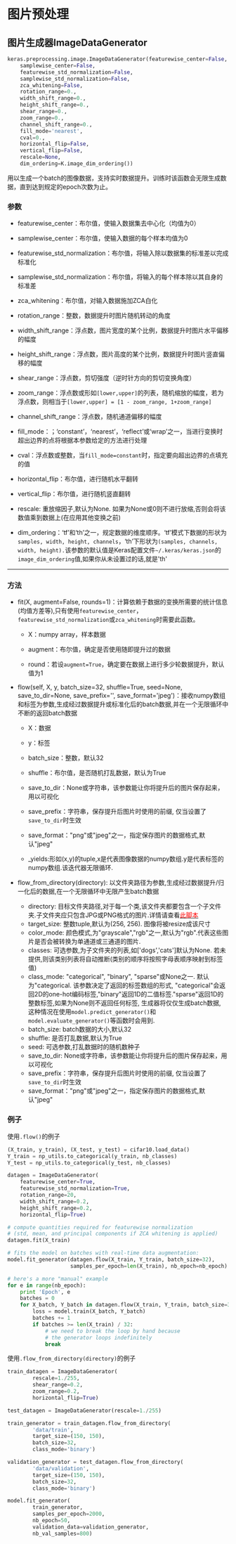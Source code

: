 # 图片预处理

## 图片生成器ImageDataGenerator
```python
keras.preprocessing.image.ImageDataGenerator(featurewise_center=False,
    samplewise_center=False,
    featurewise_std_normalization=False,
    samplewise_std_normalization=False,
    zca_whitening=False,
    rotation_range=0.,
    width_shift_range=0.,
    height_shift_range=0.,
    shear_range=0.,
    zoom_range=0.,
    channel_shift_range=0.,
    fill_mode='nearest',
    cval=0.,
    horizontal_flip=False,
    vertical_flip=False,
    rescale=None,
    dim_ordering=K.image_dim_ordering())
```
用以生成一个batch的图像数据，支持实时数据提升。训练时该函数会无限生成数据，直到达到规定的epoch次数为止。

### 参数

* featurewise_center：布尔值，使输入数据集去中心化（均值为0）

* samplewise_center：布尔值，使输入数据的每个样本均值为0

* featurewise_std_normalization：布尔值，将输入除以数据集的标准差以完成标准化

* samplewise_std_normalization：布尔值，将输入的每个样本除以其自身的标准差

* zca_whitening：布尔值，对输入数据施加ZCA白化

* rotation_range：整数，数据提升时图片随机转动的角度

* width_shift_range：浮点数，图片宽度的某个比例，数据提升时图片水平偏移的幅度

* height_shift_range：浮点数，图片高度的某个比例，数据提升时图片竖直偏移的幅度

* shear_range：浮点数，剪切强度（逆时针方向的剪切变换角度）

* zoom_range：浮点数或形如```[lower,upper]```的列表，随机缩放的幅度，若为浮点数，则相当于```[lower,upper] = [1 - zoom_range, 1+zoom_range]```

* channel_shift_range：浮点数，随机通道偏移的幅度

* fill_mode：；‘constant’，‘nearest’，‘reflect’或‘wrap’之一，当进行变换时超出边界的点将根据本参数给定的方法进行处理

* cval：浮点数或整数，当```fill_mode=constant```时，指定要向超出边界的点填充的值

* horizontal_flip：布尔值，进行随机水平翻转

* vertical_flip：布尔值，进行随机竖直翻转

* rescale: 重放缩因子,默认为None. 如果为None或0则不进行放缩,否则会将该数值乘到数据上(在应用其他变换之前)

* dim_ordering：‘tf’和‘th’之一，规定数据的维度顺序。‘tf’模式下数据的形状为```samples, width, height, channels```，‘th’下形状为```(samples, channels, width, height).```该参数的默认值是Keras配置文件```~/.keras/keras.json```的```image_dim_ordering```值,如果你从未设置过的话,就是'th'

***

### 方法

* fit(X, augment=False, rounds=1)：计算依赖于数据的变换所需要的统计信息(均值方差等),只有使用```featurewise_center```，```featurewise_std_normalization```或```zca_whitening```时需要此函数。

	* X：numpy array，样本数据
	
	* augment：布尔值，确定是否使用随即提升过的数据
	
	* round：若设```augment=True```，确定要在数据上进行多少轮数据提升，默认值为1
	
* flow(self, X, y, batch_size=32, shuffle=True, seed=None, save_to_dir=None, save_prefix='', save_format='jpeg')：接收numpy数组和标签为参数,生成经过数据提升或标准化后的batch数据,并在一个无限循环中不断的返回batch数据

	* X：数据
	
	* y：标签
	
	* batch_size：整数，默认32
	
	* shuffle：布尔值，是否随机打乱数据，默认为True
	
	* save_to_dir：None或字符串，该参数能让你将提升后的图片保存起来，用以可视化
	
	* save_prefix：字符串，保存提升后图片时使用的前缀, 仅当设置了```save_to_dir```时生效
	
	* save_format："png"或"jpeg"之一，指定保存图片的数据格式,默认"jpeg"
	
	* _yields:形如(x,y)的tuple,x是代表图像数据的numpy数组.y是代表标签的numpy数组.该迭代器无限循环.

* flow_from_directory(directory): 以文件夹路径为参数,生成经过数据提升/归一化后的数据,在一个无限循环中无限产生batch数据

	* directory: 目标文件夹路径,对于每一个类,该文件夹都要包含一个子文件夹.子文件夹应只包含JPG或PNG格式的图片.详情请查看[<font color='#FF0000'>此脚本</font>](https://gist.github.com/fchollet/0830affa1f7f19fd47b06d4cf89ed44d)
    * target_size: 整数tuple,默认为(256, 256). 图像将被resize成该尺寸
    * color_mode: 颜色模式,为"grayscale","rgb"之一,默认为"rgb".代表这些图片是否会被转换为单通道或三通道的图片.
    * classes: 可选参数,为子文件夹的列表,如['dogs','cats']默认为None. 若未提供,则该类别列表将自动推断(类别的顺序将按照字母表顺序映射到标签值)
    * class_mode: "categorical", "binary", "sparse"或None之一. 默认为"categorical. 该参数决定了返回的标签数组的形式, "categorical"会返回2D的one-hot编码标签,"binary"返回1D的二值标签."sparse"返回1D的整数标签,如果为None则不返回任何标签, 生成器将仅仅生成batch数据, 这种情况在使用```model.predict_generator()```和```model.evaluate_generator()```等函数时会用到.
    * batch_size: batch数据的大小,默认32
    * shuffle: 是否打乱数据,默认为True
    * seed: 可选参数,打乱数据时的随机数种子
	* save_to_dir: None或字符串，该参数能让你将提升后的图片保存起来，用以可视化
	* save_prefix：字符串，保存提升后图片时使用的前缀, 仅当设置了```save_to_dir```时生效
	* save_format："png"或"jpeg"之一，指定保存图片的数据格式,默认"jpeg"


	
### 例子

使用```.flow()```的例子
```python
(X_train, y_train), (X_test, y_test) = cifar10.load_data()
Y_train = np_utils.to_categorical(y_train, nb_classes)
Y_test = np_utils.to_categorical(y_test, nb_classes)

datagen = ImageDataGenerator(
    featurewise_center=True,
    featurewise_std_normalization=True,
    rotation_range=20,
    width_shift_range=0.2,
    height_shift_range=0.2,
    horizontal_flip=True)

# compute quantities required for featurewise normalization
# (std, mean, and principal components if ZCA whitening is applied)
datagen.fit(X_train)

# fits the model on batches with real-time data augmentation:
model.fit_generator(datagen.flow(X_train, Y_train, batch_size=32),
                    samples_per_epoch=len(X_train), nb_epoch=nb_epoch)

# here's a more "manual" example
for e in range(nb_epoch):
    print 'Epoch', e
    batches = 0
    for X_batch, Y_batch in datagen.flow(X_train, Y_train, batch_size=32):
        loss = model.train(X_batch, Y_batch)
        batches += 1
        if batches >= len(X_train) / 32:
            # we need to break the loop by hand because
            # the generator loops indefinitely
            break
```

使用```.flow_from_directory(directory)```的例子
```python
train_datagen = ImageDataGenerator(
        rescale=1./255,
        shear_range=0.2,
        zoom_range=0.2,
        horizontal_flip=True)

test_datagen = ImageDataGenerator(rescale=1./255)

train_generator = train_datagen.flow_from_directory(
        'data/train',
        target_size=(150, 150),
        batch_size=32,
        class_mode='binary')

validation_generator = test_datagen.flow_from_directory(
        'data/validation',
        target_size=(150, 150),
        batch_size=32,
        class_mode='binary')

model.fit_generator(
        train_generator,
        samples_per_epoch=2000,
        nb_epoch=50,
        validation_data=validation_generator,
        nb_val_samples=800)
```
